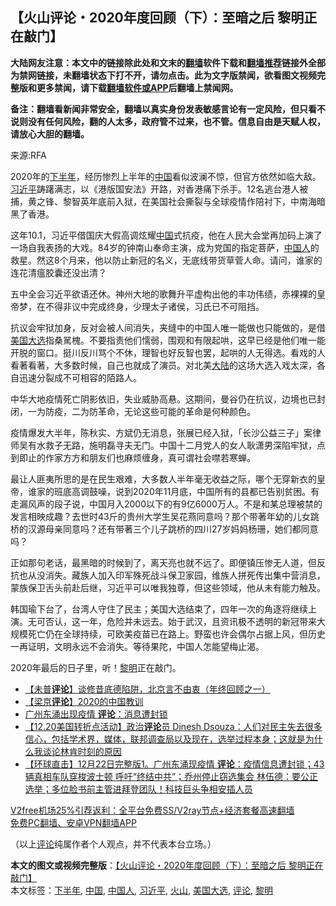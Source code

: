  <h2>【火山评论・2020年度回顾（下）：至暗之后 黎明正在敲门】</h2> <p class="notice"><b>大陆网友注意：本文中的链接除此处和文末的<a href="https://github.com/bannedbook/fanqiang" >翻墙</a>软件下载和<a href="https://github.com/killgcd/justmysocks/blob/master/README.md">翻墙推荐</a>链接外全部为禁网链接，未翻墙状态下打不开，请勿点击。此为文字版禁闻，欲看图文视频完整版和更多禁闻，请下载<a href="https://github.com/bannedbook/fanqiang">翻墙软件或APP</a>后翻墙上禁闻网。</p><p>备注：翻墙看新闻非常安全，翻墙以真实身份发表敏感言论有一定风险，但只看不说则没有任何风险，翻的人太多，政府管不过来，也不管。信息自由是天赋人权，请放心大胆的翻墙。</b></p>  <div class="entry"> <p>来源:RFA</p> <p></p> <p>2020年的<a href="https://www.bannedbook.org/bnews/tag/%E4%B8%8B%E5%8D%8A%E5%B9%B4/" class="st_tag internal_tag" rel="tag" title="标签 下半年 下的日志">下半年</a>，经历惨烈上半年的<span class='wp_keywordlink_affiliate'><a href="https://www.bannedbook.org/" title="中国" target="_blank">中国</a></span>看似波澜不惊，但官方依然如临大敌。<a href="https://www.bannedbook.org/bnews/tag/%e4%b9%a0%e8%bf%91%e5%b9%b3/" class="st_tag internal_tag" rel="tag" title="标签 习近平 下的日志">习近平</a>踌躇满志，以《港版国安法》开路，对香港痛下杀手。12名逃台港人被捕，黄之锋、黎智英年底前入狱，在美国社会撕裂与全球疫情作陪衬下，中南海暗黑了香港。</p>  <p>这年10.1，习近平借国庆大假高调炫耀<a href="https://www.bannedbook.org/bnews/tag/%E4%B8%AD%E5%9B%BD/" class="st_tag internal_tag" rel="tag" title="标签 中国 下的日志">中国</a>式抗疫，他在人民大会堂再加码上演了一场自我表扬的大戏。84岁的钟南山奉命主演，成为党国的指定菩萨，<a href="https://www.bannedbook.org/bnews/tag/%e4%b8%ad%e5%9b%bd%e4%ba%ba/" class="st_tag internal_tag" rel="tag" title="标签 中国人 下的日志">中国人</a>的救星。然这8个月来，他以防止新冠的名义，无底线带货草菅人命。请问，谁家的连花清瘟胶囊还没出清？</p> <p>五中全会习近平欲语还休。神州大地的歌舞升平虚构出他的丰功伟绩，赤裸裸的皇帝梦，在不得非议中完成终身，少理太子诸侯，习氏已不可阻挡。</p> <p>抗议会牢狱加身，反对会被人间消失，夹缝中的中国人唯一能做也只能做的，是借<a href="https://www.bannedbook.org/bnews/tag/%e7%be%8e%e5%9b%bd%e5%a4%a7%e9%80%89/" class="st_tag internal_tag" rel="tag" title="标签 美国大选 下的日志">美国大选</a>指桑駡槐。不要指责他们懦弱，围观和有限起哄，这早已经是他们唯一能开脱的窗口。挺川反川骂个不休，理智也好反智也罢，起哄的人无得选。看戏的人看著看著，大多数时候，自己也就成了演员。对北美<span class='wp_keywordlink_affiliate'><a href="https://www.bannedbook.org/" title="大陆" target="_blank">大陆</a></span>的这场大选入戏太深，各自迅速分裂成不可相容的陌路人。</p>  <p>中华大地疫情死亡阴影依旧，失业威胁高悬。这期间，曼谷仍在抗议，边境也已封闭，一为防疫，二为防革命，无论这些可能的革命是何种颜色。</p> <p>疫情爆发大半年，陈秋实、方斌仍无消息，张展已经入狱，「长沙公益三子」案律师吴有水救子无路，施明磊寻夫无门。中国十二月党人的女人耿潇男深陷牢狱，点到即止的作家方方和朋友们也麻烦缠身，真可谓社会噤若寒蝉。</p> <p>最让人匪夷所思的是在民生艰难，大多数人半年毫无收益之际，哪个无穿新衣的皇帝，谁家的班底高调鼓噪，说到2020年11月底，中国所有的县都已告别贫困。有走漏风声的段子说，中国月入2000以下的有9亿6000万人。不是和某总理被禁的发言相映成趣？去世时43斤的贵州大学生吴花燕同意吗？那个带著年幼的儿女跳桥的汉源母亲同意吗？还有带著三个儿子跳桥的四川27岁妈妈杨珊，她们都同意吗？</p>  <p>正如那句老话，最黑暗的时候到了，离天亮也就不远了。即便镇压惨无人道，但反抗也从没消失。藏族人加入印军殊死战斗保卫家园，维族人拼死传出集中营消息，蒙族保卫舌头前赴后继，习近平可以唯我独尊，但这些领域，他从未有能力触及。</p> <p>韩国瑜下台了，台湾人守住了民主；美国大选结束了，四年一次的角逐将继续上演。无可否认，这一年，危险并未远去。始于武汉，且资讯极不透明的新冠带来大规模死亡仍在全球持续，可欧美疫苗已在路上。野蛮也许会偶尔占据上风，但历史一再证明，文明永远不会消失。等待果陀，中国人怎能望梅止渴。</p> <p>2020年最后的日子里，听！<a href="https://www.bannedbook.org/bnews/tag/%e9%bb%8e%e6%98%8e/" class="st_tag internal_tag" rel="tag" title="标签 黎明 下的日志">黎明</a>正在敲门。</p>  <ul class='op-related-articles' title='相关阅读'> <li><a href='https://www.bannedbook.org/bnews/comments/20201223/1453598.html' target='_blank'>【未普<b>评论</b>】谈修昔底德陷阱，北京言不由衷（年终回顾之一）</a></li> <li><a href='https://www.bannedbook.org/bnews/comments/20201223/1453573.html' target='_blank'>【梁京<b>评论</b>】2020的中国教训</a></li> <li><a href='https://www.bannedbook.org/bnews/taiwannews/20201223/1453349.html' target='_blank'>广州东涌出现疫情 <b>评论</b>：消息遭封锁</a></li> <li><a href='https://www.bannedbook.org/bnews/bannedvideo/20201223/1453228.html' target='_blank'>【12.20美国转折点活动】政治<b>评论</b>员 Dinesh Dsouza：人们对民主失去很多信心，包括学术界，媒体，联邦调查局以及现在，选举过程本身；这就是为什么我谈论林肯时刻的原因</a></li> <li><a href='https://www.bannedbook.org/bnews/bannedvideo/20201222/1453010.html' target='_blank'>【环球直击】12月22日完整版1。广州东涌现疫情 <b>评论</b>：疫情信息遭封锁；43辆真相车队穿梭波士顿 呼吁“终结中共”；乔州停止窃选集会 林伍德：要公正选举；多位脸书前主管进拜登团队！科技巨头争相安插人员</a></li> </ul> <p class="texttj"> <a href="https://www.bannedbook.org/forum23/topic22702.html" target="_blank">V2free机场25%引荐返利：全平台免费SS/V2ray节点+经济套餐高速翻墙</a><br/> <a href="https://github.com/bannedbook/fanqiang/wiki/%E7%A6%81%E9%97%BB%E7%BD%91%E5%AE%89%E5%8D%93%E7%BF%BB%E5%A2%99%E6%96%B0%E9%97%BBAPP" target="_blank">免费PC翻墙、安卓VPN翻墙APP</a></p><p>（以上<span class='wp_keywordlink_affiliate'><a href="https://www.bannedbook.org/bnews/comments/" title="新闻评论" target="_blank">评论</a></span>纯属作者个人观点，并不代表本台立场。）</p><a name='sharetosocial'></a>       <div><b>本文的图文或视频完整版</b>：<a href='https://www.bannedbook.org/bnews/comments/20201223/1453597.html'>【火山评论・2020年度回顾（下）：至暗之后 黎明正在敲门】</a></div>  </div><!--END ENTRY--> <div class="postfooter"> <div>本文标签：<a href="https://www.bannedbook.org/bnews/tag/%E4%B8%8B%E5%8D%8A%E5%B9%B4/" rel="tag">下半年</a>, <a href="https://www.bannedbook.org/bnews/tag/%E4%B8%AD%E5%9B%BD/" rel="tag">中国</a>, <a href="https://www.bannedbook.org/bnews/tag/%e4%b8%ad%e5%9b%bd%e4%ba%ba/" rel="tag">中国人</a>, <a href="https://www.bannedbook.org/bnews/tag/%e4%b9%a0%e8%bf%91%e5%b9%b3/" rel="tag">习近平</a>, <a href="https://www.bannedbook.org/bnews/tag/%e7%81%ab%e5%b1%b1/" rel="tag">火山</a>, <a href="https://www.bannedbook.org/bnews/tag/%e7%be%8e%e5%9b%bd%e5%a4%a7%e9%80%89/" rel="tag">美国大选</a>, <a href="https://www.bannedbook.org/bnews/tag/%E8%AF%84%E8%AE%BA/" rel="tag">评论</a>, <a href="https://www.bannedbook.org/bnews/tag/%e9%bb%8e%e6%98%8e/" rel="tag">黎明</a></div>  </div><!--END POSTFOOTER--> 